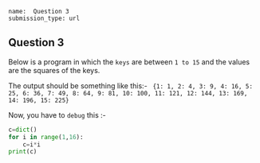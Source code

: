 ```ngMeta
name:  Question 3
submission_type: url

```

## Question 3

Below is a program in which the `keys` are between `1 to 15` and the values ​​are the squares of the keys.

The output should be something like this:-
`
{1: 1, 2: 4, 3: 9, 4: 16, 5: 25, 6: 36, 7: 49, 8: 64,
9: 81, 10: 100, 11: 121, 12: 144, 13: 169, 14: 196, 15: 225}`

Now, you have to `debug` this :-

```python
c=dict()
for i in range(1,16):
	c=i*i
print(c) 
 ```

